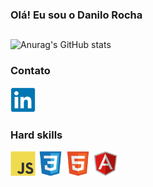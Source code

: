 ### Olá! Eu sou o Danilo Rocha
##

![Anurag's GitHub stats](https://github-readme-stats.vercel.app/api?username=devdanrocha&repo=github.com/devdanrocha/E-commerce-com-NextJs&show_icons=true&theme=radical)

### Contato
<a href="https://www.linkedin.com/in/danilo-rocha-79591510/" target="_blank">
<img aligh="center"  heigth="30" width="40" src="https://raw.githubusercontent.com/devicons/devicon/master/icons/linkedin/linkedin-plain.svg" style="max.width:100%;"></a>


### Hard skills
<img aligh="center"  heigth="30" width="40" src="https://raw.githubusercontent.com/devicons/devicon/master/icons/javascript/javascript-original.svg" style="max.width:100%;"></a>
<img aligh="center"  heigth="30" width="40" src="https://raw.githubusercontent.com/devicons/devicon/master/icons/css3/css3-original.svg" style="max.width:100%;"></a>
<img aligh="center"  heigth="30" width="40" src="https://raw.githubusercontent.com/devicons/devicon/master/icons/html5/html5-original.svg" style="max.width:100%;"></a>
<img aligh="center"  heigth="30" width="40" src="https://raw.githubusercontent.com/devicons/devicon/master/icons/angularjs/angularjs-original.svg" style="max.width:100%;"></a>









 
